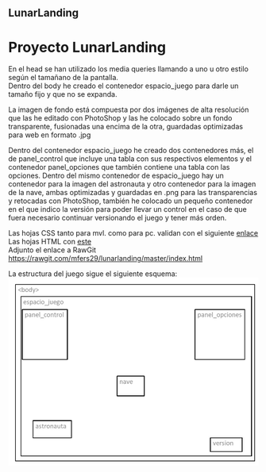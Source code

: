 ## LunarLanding  
# Proyecto LunarLanding  
En el head se han utilizado los media queries llamando a uno u otro estilo según el tamañano de la pantalla.  
Dentro del body he creado el contenedor espacio_juego para darle un tamaño fijo y que no se expanda.  

La imagen de fondo está compuesta por dos imágenes de alta resolución que las he editado con PhotoShop y las he colocado sobre un fondo transparente, fusionadas una encima de la otra, guardadas optimizadas para web en formato .jpg  

Dentro del contenedor espacio_juego he creado dos contenedores más, el de panel_control que incluye una tabla con sus respectivos elementos y el contenedor panel_opciones que también contiene una tabla con las opciones.  Dentro del mismo contenedor de espacio_juego hay un contenedor para la imagen del astronauta y otro contenedor para la imagen de la nave, ambas optimizadas y guardadas en .png para las transparencias y retocadas con PhotoShop, también he colocado un pequeño contenedor en el que indico la versión para poder llevar un control en el caso de que fuera necesario continuar versionando el juego y tener más orden.  

Las hojas CSS tanto para mvl. como para pc. validan con el siguiente [enlace](https://jigsaw.w3.org/css-validator/)   
Las hojas HTML con [este](https://validator.w3.org/)  
Adjunto el enlace a RawGit https://rawgit.com/mfers29/lunarlanding/master/index.html  

La estructura del juego sigue el siguiente esquema: ![esquema:](https://github.com/mfers29/lunarlanding/blob/master/Estructura_juego.jpg)


